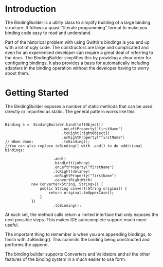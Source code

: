 # Introduction #

The BindingBuilder is a utility class to simplify building of a large binding structure. It follows a quasi-"literate programming" format to make you binding code easy to read and understand.

Part of the historical problem with using Gwittir's bindings is you end up with a lot of ugly code. The constructors are large and complicated and even for an experienced developer can require a great deal of referring to the docs. The BindingBuilder simplifies this by providing a clear order for configuring bindings. It also provides a basis for automatically including adapters in the binding operation without the developer having to worry about them.

# Getting Started #

The BindingBuilder exposes a number of static methods that can be used directly or imported as static. The general pattern works like this:

```

Binding b =  BindingBuilder.bind(leftObject])
                          .onLeftProperty("firstName")
                          .toRight(rightObject])
                          .onRightProperty("firstName")
// When done:             .toBinding();
//You can also replace toBinding() with .and() to do additional bindings:

                      .and()
                      .bindLeft(johnny)
                      .onLeftProperty("firstName")
                      .toRight(delaney)
                      .onRightProperty("firstName")
                      .convertRightWith(
            new Converter<String, String>() {
                public String convert(String original) {
                    return original.toUpperCase();
                }
            })
                      .toBinding();

```


At each set, the method calls return a limited interface that only exposes the next possible steps. This makes IDE autocomplete support much more useful.

The important thing to remember is when you are appending bindings, to finish with .toBinding(). This commits the binding being constructed and performs the append.

The binding builder supports Converters and Validators and all the other features of the binding system in a much easier to use form.